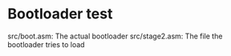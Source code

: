 # Bootloader test

src/boot.asm: The actual bootloader
src/stage2.asm: The file the bootloader tries to load

